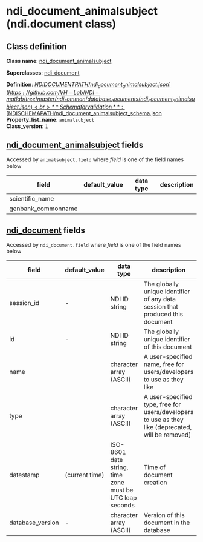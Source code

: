 # ndi_document_animalsubject (ndi.document class)

## Class definition

**Class name**: [ndi_document_animalsubject](ndi_document_animalsubject.md)

**Superclasses**: [ndi_document](ndi_document.md)

**Definition**: [$NDIDOCUMENTPATH/ndi_document_animalsubject.json](https://github.com/VH-Lab/NDI-matlab/tree/master/ndi_common/database_documents/ndi_document_animalsubject.json)<br>
**Schema for validation**: [$NDISCHEMAPATH/ndi_document_animalsubject_schema.json](https://github.com/VH-Lab/NDI-matlab/tree/master/ndi_common/schema_documents/ndi_document_animalsubject_schema.json)<br>
**Property_list_name**: `animalsubject`<br>
**Class_version**: `1`<br>


## [ndi_document_animalsubject](ndi_document_animalsubject.md) fields

Accessed by `animalsubject.field` where *field* is one of the field names below

| field | default_value | data type | description |
| --- | --- | --- | --- |
| scientific_name |  |  |  |
| genbank_commonname |  |  |  |


## [ndi_document](ndi_document.md) fields

Accessed by `ndi_document.field` where *field* is one of the field names below

| field | default_value | data type | description |
| --- | --- | --- | --- |
| session_id | - | NDI ID string | The globally unique identifier of any data session that produced this document |
| id | - | NDI ID string | The globally unique identifier of this document |
| name |  | character array (ASCII) | A user-specified name, free for users/developers to use as they like |
| type |  | character array (ASCII) | A user-specified type, free for users/developers to use as they like (deprecated, will be removed) |
| datestamp | (current time) | ISO-8601 date string, time zone must be UTC leap seconds | Time of document creation |
| database_version | - | character array (ASCII) | Version of this document in the database |


